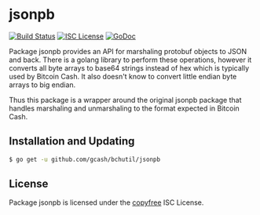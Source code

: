 jsonpb
=====

[![Build Status](https://github.com/gcash/bchutil/actions/workflows/main.yml/badge.svg?branch=master)](https://github.com/gcash/bchutil/actions/workflows/main.yml)
[![ISC License](http://img.shields.io/badge/license-ISC-blue.svg)](http://copyfree.org)
[![GoDoc](http://img.shields.io/badge/godoc-reference-blue.svg)](http://godoc.org/github.com/gcash/bchutil/bloom)

Package jsonpb provides an API for marshaling protobuf objects to JSON and back. There is a golang library
to perform these operations, however it converts all byte arrays to base64 strings instead of hex which is
typically used by Bitcoin Cash. It also doesn't know to convert little endian byte arrays to big endian.

Thus this package is a wrapper around the original jsonpb package that handles marshaling and unmarshaling
to the format expected in Bitcoin Cash.

## Installation and Updating

```bash
$ go get -u github.com/gcash/bchutil/jsonpb
```

## License

Package jsonpb is licensed under the [copyfree](http://copyfree.org) ISC
License.
